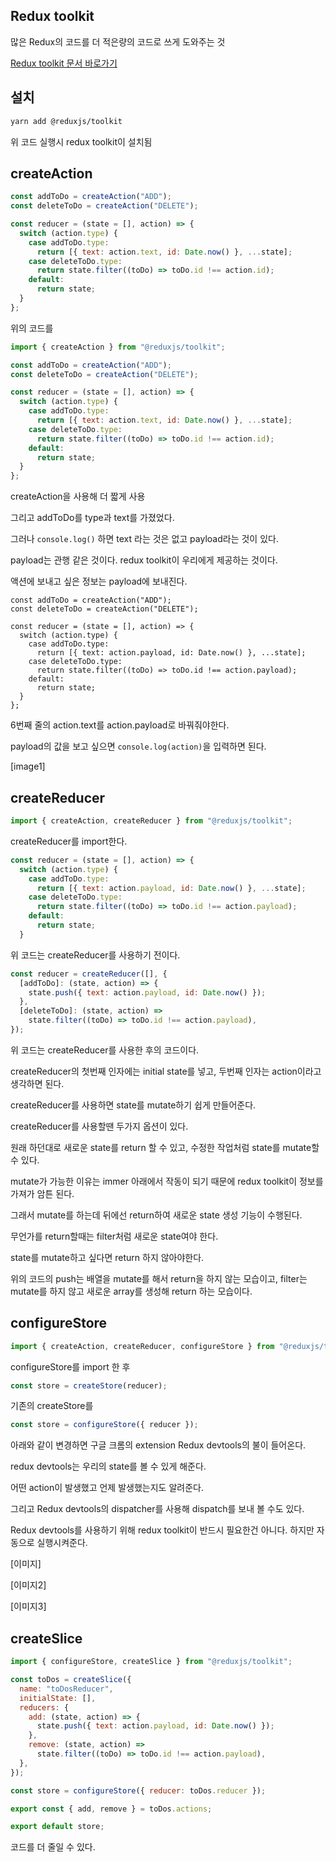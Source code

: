 ## Redux toolkit

많은 Redux의 코드를 더 적은량의 코드로 쓰게 도와주는 것

[Redux toolkit 문서 바로가기](https://redux-toolkit.js.org/introduction/quick-start)

## 설치

```sh
yarn add @reduxjs/toolkit
```

위 코드 실행시 redux toolkit이 설치됨

## createAction

```js
const addToDo = createAction("ADD");
const deleteToDo = createAction("DELETE");

const reducer = (state = [], action) => {
  switch (action.type) {
    case addToDo.type:
      return [{ text: action.text, id: Date.now() }, ...state];
    case deleteToDo.type:
      return state.filter((toDo) => toDo.id !== action.id);
    default:
      return state;
  }
};
```

위의 코드를

```js
import { createAction } from "@reduxjs/toolkit";

const addToDo = createAction("ADD");
const deleteToDo = createAction("DELETE");

const reducer = (state = [], action) => {
  switch (action.type) {
    case addToDo.type:
      return [{ text: action.text, id: Date.now() }, ...state];
    case deleteToDo.type:
      return state.filter((toDo) => toDo.id !== action.id);
    default:
      return state;
  }
};
```

createAction을 사용해 더 짧게 사용

그리고 addToDo를 type과 text를 가졌었다.

그러나 `console.log()` 하면 text 라는 것은 없고 payload라는 것이 있다.

payload는 관행 같은 것이다. redux toolkit이 우리에게 제공하는 것이다.

액션에 보내고 싶은 정보는 payload에 보내진다.

```js(6)
const addToDo = createAction("ADD");
const deleteToDo = createAction("DELETE");

const reducer = (state = [], action) => {
  switch (action.type) {
    case addToDo.type:
      return [{ text: action.payload, id: Date.now() }, ...state];
    case deleteToDo.type:
      return state.filter((toDo) => toDo.id !== action.payload);
    default:
      return state;
  }
};
```

6번째 줄의 action.text를 action.payload로 바꿔줘야한다.

payload의 값을 보고 싶으면 `console.log(action)`을 입력하면 된다.

[image1]

## createReducer

```js
import { createAction, createReducer } from "@reduxjs/toolkit";
```

createReducer를 import한다.

```js
const reducer = (state = [], action) => {
  switch (action.type) {
    case addToDo.type:
      return [{ text: action.payload, id: Date.now() }, ...state];
    case deleteToDo.type:
      return state.filter((toDo) => toDo.id !== action.payload);
    default:
      return state;
  }
```

위 코드는 createReducer를 사용하기 전이다.

```js
const reducer = createReducer([], {
  [addToDo]: (state, action) => {
    state.push({ text: action.payload, id: Date.now() });
  },
  [deleteToDo]: (state, action) =>
    state.filter((toDo) => toDo.id !== action.payload),
});
```

위 코드는 createReducer를 사용한 후의 코드이다.

createReducer의 첫번째 인자에는 initial state를 넣고, 두번째 인자는 action이라고 생각하면 된다.

createReducer를 사용하면 state를 mutate하기 쉽게 만들어준다.

createReducer를 사용할땐 두가지 옵션이 있다.

원래 하던대로 새로운 state를 return 할 수 있고, 수정한 작업처럼 state를 mutate할 수 있다.

mutate가 가능한 이유는 immer 아래에서 작동이 되기 때문에 redux toolkit이 정보를 가져가 암튼 된다.

그래서 mutate를 하는데 뒤에선 return하여 새로운 state 생성 기능이 수행된다.

무언가를 return할때는 filter처럼 새로운 state여야 한다.

state를 mutate하고 싶다면 return 하지 않아야한다.

위의 코드의 push는 배열을 mutate를 해서 return을 하지 않는 모습이고, filter는 mutate를 하지 않고 새로운 array를 생성해 return 하는 모습이다.

## configureStore

```js
import { createAction, createReducer, configureStore } from "@reduxjs/toolkit";
```

configureStore를 import 한 후

```js
const store = createStore(reducer);
```

기존의 createStore를

```js
const store = configureStore({ reducer });
```

아래와 같이 변경하면 구글 크롬의 extension Redux devtools의 불이 들어온다.

redux devtools는 우리의 state를 볼 수 있게 해준다.

어떤 action이 발생했고 언제 발생했는지도 알려준다.

그리고 Redux devtools의 dispatcher를 사용해 dispatch를 보내 볼 수도 있다.

Redux devtools를 사용하기 위해 redux toolkit이 반드시 필요한건 아니다. 하지만 자동으로 실행시켜준다.

[이미지]

[이미지2]

[이미지3]

## createSlice

```js
import { configureStore, createSlice } from "@reduxjs/toolkit";

const toDos = createSlice({
  name: "toDosReducer",
  initialState: [],
  reducers: {
    add: (state, action) => {
      state.push({ text: action.payload, id: Date.now() });
    },
    remove: (state, action) =>
      state.filter((toDo) => toDo.id !== action.payload),
  },
});

const store = configureStore({ reducer: toDos.reducer });

export const { add, remove } = toDos.actions;

export default store;
```

코드를 더 줄일 수 있다.
